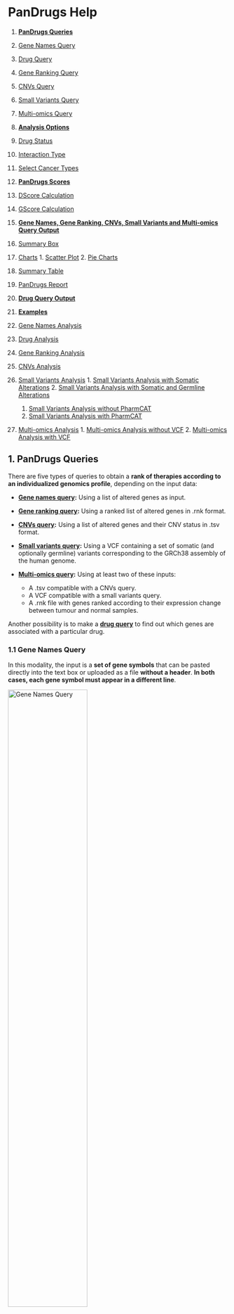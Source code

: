 # PanDrugs Help

1. **[PanDrugs Queries](#!/help#pandrugs-queries)**
  1. [Gene Names Query](#!/help#genes-query)
  2. [Drug Query](#!/help#drug-query)
  3. [Gene Ranking Query](#!/help#gene-ranking-query)
  4. [CNVs Query](#!/help#cnvs-query)
  5. [Small Variants Query](#!/help#vcf-query)
  6. [Multi-omics Query](#!/help#multi-omics-query)


2. **[Analysis Options](#!/help#analysis-options)**
  1. [Drug Status](#!/help#drugs-status)
  2. [Interaction Type](#!/help#interaction-type)
  3. [Select Cancer Types](#!/help#select-cancer-types)


3. **[PanDrugs Scores](#!/help#pandrugs-scores)**
  1. [DScore Calculation](#!/help#dscore-calculation)
  2. [GScore Calculation](#!/help#gscore-calculation)


4. **[Gene Names, Gene Ranking, CNVs, Small Variants and Multi-omics Query Output](#!/help#genes-gene-rank-cnvs-vcf-and-multi-omics-query-output)**
  1. [Summary Box](#!/help#summary-box)
  2. [Charts](#!/help#charts)
    1. [Scatter Plot](#!/help#scatter-plot)
    2. [Pie Charts](#!/help#pie-charts)
  3. [Summary Table](#!/help#summary-table)
  4. [PanDrugs Report](#!/help#report)


5. **[Drug Query Output](#!/help#drug-query-output)**


6. **[Examples](#!/help#examples)**
  1. [Gene Names Analysis](#!/help#examples-genes-query)
  2. [Drug Analysis](#!/help#examples-drug-query)
  3. [Gene Ranking Analysis](#!/help#examples-gene-ranking-query)
  4. [CNVs Analysis](#!/help#examples-cnvs-query)
  5. [Small Variants Analysis](#!/help#examples-vcf-query)
    1. [Small Variants Analysis with Somatic Alterations](#!/help#examples-vcf-query-somatic-variants)
    2. [Small Variants Analysis with Somatic and Germline Alterations](#!/help#examples-vcf-query-somatic-germline-variants)
      1. [Small Variants Analysis without PharmCAT](#!/help#examples-vcf-query-no-pharmcat)
      2. [Small Variants Analysis with PharmCAT](#!/help#examples-vcf-query-pharmcat)
  6. [Multi-omics Analysis](#!/help#examples-multi-omics-query)
    1. [Multi-omics Analysis without VCF](#!/help#examples-multi-omics-query-wo-vcf)
    2. [Multi-omics Analysis with VCF](#!/help#examples-multi-omics-query-w-vcf)


## 1. PanDrugs Queries<a name="pandrugs-queries"></a>
There are five types of queries to obtain a **rank of therapies according to an individualized genomics profile**, depending on the input data:

  - **[Gene names query](#!/help#genes-query):** Using a list of altered genes as input.
  - **[Gene ranking query](#!/help#gene-ranking-query):** Using a ranked list of altered genes in .rnk format.
  - **[CNVs query](#!/help#gene-ranking-query):** Using a list of altered genes and their CNV status in .tsv format.
  - **[Small variants query](#!/help#vcf-query):** Using a VCF containing a set of somatic (and optionally germline) variants corresponding to the GRCh38 assembly of the human genome.
  - **[Multi-omics query](#!/help#multi-omics-query):** Using at least two of these inputs:
    
    - A .tsv compatible with a CNVs query.
    - A VCF compatible with a small variants query.
    - A .rnk file with genes ranked according to their expression change between tumour and normal samples.

Another possibility is to make a **[drug query](#!/help#drug-query)** to find out which genes are associated with a particular drug.

### 1.1 Gene Names Query<a name="genes-query"></a>
In this modality, the input is a **set of gene symbols** that can be pasted directly into the text box or uploaded as a file **without a header**. **In both cases, each gene symbol must appear in a different line**.

<div style="text-align: left;"><img src="genes-query-01.png" alt="Gene Names Query" height="60%" width="60%" />

### 1.2 Drug Query<a name="drug-query"></a>
**A single drug** can be queried to explore its connection with the genes in the database. PanDrugsdb contains information about drug synonyms. So, as you type a drug name, several suggestions matching your query will appear.

<div style="text-align: left;"><img src="drug-query-01.png" alt="Drug Query" height="60%" width="60%" />

### 1.3 Gene Ranking Query<a name="gene-ranking-query"></a>
In this type of query, it is possible to upload a **ranked list of genes as a [.rnk file](https://software.broadinstitute.org/cancer/software/gsea/wiki/index.php/Data_formats#RNK:_Ranked_list_file_format_.28.2A.rnk.29)**.

This file must consist of two tab-delimited columns containing gene symbols and the ranking metric, respectively. Each gene symbol must appear in a different line. 

The ranking metric will be scaled between 0 and 1 and will be treated as a user-supplied [GScore](#!/help#gscore-calculation), overwriting the pre-computed one.

<div style="text-align: left;"><img src="gene-ranking-query-01.png" alt="Gene Ranking Query" height="60%" width="60%" />

### 1.4 CNVs Query<a name="cnvs-query"></a>
In this modality, you can upload a **tab-delimited file without headers** formed by two columns. The first one must contain a **gene symbol** per line. The second column must indicate the **CNV status** of the corresponding gene (either "AMP" for amplification or "DEL" for deletion). **Diploid genes must not be listed in this file**.

<div style="text-align: left;"><img src="cnvs-query-01.png" alt="CNVs Query" height="60%" width="60%" />

### 1.5 Small Variants Query<a name="vcf-query"></a>
In this type of query, you must upload a **[VCF](https://samtools.github.io/hts-specs/VCFv4.2.pdf)** containing somatic and, optionally, germline variants. The genomic coordinates in this VCF must correspond to the GRCh38 assembly of the human genome.

**If the input VCF contains germline variants, there is an option to run [PharmCAT](https://pharmcat.org) and include the [Clinical Pharmacogenetics Implementation Consortium (CPIC)](https://cpicpgx.org) guidelines in the final ranking returned by PanDrugs**. To do so, the **input VCF must contain genotype data with one or two sample columns**. These are the two accepted formats:

- **Ideally**, a VCF with **two sample columns named "tumor" and "normal"** detailing the genotypes of the corresponding variant in each sample. Please note that, while the order of the sample columns is indifferent, **the names must be exactly "tumor" and "normal"**.
- A VCF with a **single sample column** containing somatic and germline variants all together. In this case, **there are no requirements regarding the name of the sample column**.

<div style="text-align: left;"><img src="vcf-query-01.png" alt="Small Variants Query" height="60%" width="60%" />

To create a new analysis, click on <span style="color:#50AC50">**New variants analysis...**</span> and then select a valid VCF file. You can click on <span style="color:#50AC50">**PharmCAT analysis**</span> and optionally upload a .tsv file with genotypes called outside PharmCAT. Moreover, you can provide a meaningful name for the job. Finally, click on <span style="color:#50AC50">**Submit VCF**</span>.

<div style="text-align: left;"><img src="vcf-query-02.png" alt="New VCF Analysis" height="40%" width="40%" />

A message indicating that the computation has been successfully submitted will appear. In this message, you will get a link to follow the computation progress.

<div style="text-align: left;"><img src="vcf-query-03.png" alt="Small Variants Query Submission Message" height="40%" width="40%" />

Moreover, if you come back to the <span style="color:#50AC50">**Small Variants**</span> tab or follow the link, you will notice a progress bar associated with your job. As the computation progresses, the completion of the different steps will be indicated in this progress bar.

<div style="text-align: left;"><img src="vcf-query-04.png" alt="Progress Bar" height="60%" width="60%" />

During this process, the somatic variants included in the VCF are annotated using Ensembl's [Variant Effect Predictor (VEP)](https://www.ensembl.org/info/docs/tools/vep/index.html) and additional databases. With these annotations, a Variant Score (VScore) is computed for each variant. The final GScore is then calculated as the maximum VScore for the principal transcript of each gene.

If you clicked on <span style="color:#50AC50">**PharmCAT analysis**</span>, the germline variants will be used to query PharmCAT to retrieve the CPIC recommendations.

Finally, when the progress bar is complete, you can query PanDrugsdb and obtain a ranking of treatments **tailored to the provided genomics profile**. If you clicked on <span style="color:#50AC50">**PharmCAT analysis**</span>, PanDrugs output will contain CPIC guidelines (if any) for the ranked drugs and a link to PharmCAT's report.

Moreover, it is possible to download a tab-delimited file with the annotations for each somatic variant and the corresponding VScore by clicking on <span style="color:#50AC50">**Download VScores**</span> or the PharmCAT report by clicking on <span style="color:#50AC50">**PharmCAT report**</span>.

<div style="text-align: left;"><img src="vcf-query-05.png" alt="Progress Bar Completed" height="60%" width="60%" />

If you are logged in PanDrugs, the results of the query will be stored in your account. You will be able to access any previous analyses done within the last 6 months and select one of them to make a new query. You can register [here](https://pandrugs.sing-group.org/#!/login). **Note that the germline variants used to query PharmCAT are deleted immediately and are not stored in our servers**.

### 1.6 Multi-omics Query<a name="multi-omics-query"></a>
You can perform a multi-omics query in case you have at least two of these inputs for the same patient:

  - CNV data.
  - A VCF.
  - Expression data.

<div style="text-align: left;"><img src="multi-omics-query-01.png" alt="Multi-omics Query" height="60%" width="60%" />

In this type of query, the expression data can be uploaded as a **[.rnk file](https://software.broadinstitute.org/cancer/software/gsea/wiki/index.php/Data_formats#RNK:_Ranked_list_file_format_.28.2A.rnk.29)**.

This file must consist of two tab-delimited columns containing gene symbols and the ranking metric, respectively. Each gene symbol must appear in a different line and **the ranking metric must reflect the expression change between tumour and normal samples** (e.g. a differential expression test statistic).

The files containing CNV information and the VCF must be as detailed in sections [CNVs Query](#!/help#cnvs-query) and [Small Variants Query](#!/help#vcf-query), respectively.

If expression data is available, PanDrugs will compute the 90th percentile of the expression metric and will assign an expression label to each gene in the .rnk file:

- **Highly Overexpressed:** Genes with an expression metric above the 90th percentile.
- **Overexpressed:** Genes with an expression metric > 0.
- **Underexpressed:** Genes with an expression metric < 0.
- **Not Expressed:** Genes with no expression information (i.e. genes that appear in any other input).

Then, PanDrugs will query its database with the genes with known CNV status information, if available. Moreover, if there is a VCF, PanDrugs runs a small variants query (with an optional call to PharmCAT) as [detailed before](#!/help#vcf-query). The output table will contain annotations for each drug-associated gene, including its SNV, CNV and expression status, when available.

## 2. Analysis Options<a name="analysis-options"></a>

Those queries based on genes ([gene names](#!/help#genes-query), a [gene ranking](#!/help#gene-ranking-query), [CNVs](#!/help#cnvs-query) and [small variants](#!/help#vcf-query)) can be adjusted using the panel of analysis options.

PanDrugs2 includes two analysis modes: the **clinical mode**, which filters out experimental drugs and pathway member associations from the query results, and the **discovery mode**, which allows the selection of all possible filters to expand the therapeutic options suggested by PanDrugs.

<div style="text-align: left;"><img src="analysis-options.png" alt="Analysis Options" height="60%" width="60% />

### 2.1 Drug Status<a name="drugs-status-level"></a>

Allows filtering therapeutic options according to their approval status for cancer or other pathologies. The options are:

**Cancer:**

- **FDA approved:** FDA-approved drugs for cancer treatment.
- **Clinical trials:** Drugs in clinical trials for cancer treatment.

**Other pathologies:**

- **FDA approved:** FDA-approved drugs for other conditions or pathologies.
- **Clinical trials:** Drugs in clinical trials for the treatment of other conditions or pathologies.
- **Experimental:** Compounds in the pre-clinical stage.

By default, the clinical mode is selected so the results include approved drugs or drugs in clinical trials for cancer or other pathologies.

### 2.2 Interaction Type<a name="interaction-type"></a>

Allows filtering therapeutic options according to the type of drug-gene interaction:

- **Direct target<img src="direct-target-interaction.svg" alt="Direct Target" height="20" width="68" style="vertical-align:middle;"/>:** Show drugs that directly target any input gene that contributes to a disease phenotype (e.g. *BRAF* is a direct target of vemurafenib).

- **Biomarker<img src="biomarker-interaction.svg" alt="Biomarker" height="20" width="68" style="vertical-align:middle;"/>:** Show drugs whose response is associated, based on clinical or pre-clinical evidence, with the genetic status of any input gene (e.g. *BRCA*-mutated cancers responding to PARP inhibitors).

- **Genetic dependency<img src="genetic-dependency-interaction.svg" alt="Pathway Member" height="20" width="108" style="vertical-align:middle;"/>**: Show drugs that target any druggable gene upon which an input gene functionally depends (e.g. patients with *BRAF* GoF treated with BRAF and MEK inhibitors can develop resistance involving MAPK signalling reactivation. Thus, PanDrugs suggests targeting *MAP2K1* in tumours with *BRAF* GoF).

- **Pathway member<img src="pathway-member-interaction.svg" alt="Pathway Member" height="20" width="108" style="vertical-align:middle;"/>:** Show drugs that target any downstream druggable genes within the pathway of the input genes (e.g. patients with mutations in *TSC1/2* respond to downstream inhibition of the mTOR pathway).

By default, the clinical mode is selected so the results include all types of drug-gene interactions except for pathway members.

### 2.3 Select Cancer Types<a name="select-cancer-types"></a>

Allows to filter therapeutic options **approved for specific cancer types**. **Drugs in clinical trials or experimental drugs associated with the input genes will be shown independently of this filter**. If you want your output to only contain approved drugs for the selected cancer types, **you must also filter by FDA-approved drugs for cancer** (see [Drug Status](#!/help#drugs-status-level) section).

By default, all cancer types are selected.

## 3. PanDrugs Scores<a name="pandrugs-scores"></a>

PanDrugs **ranks the results based on** two scores: the **Drug Score (DScore)** and the **Gene Score (GScore)**.

- The **DScore** measures the **suitability of the treatment** according to the drug indication and status, type of drug-gene association and curation level of the sources. It **ranges from -1 to 1**, with the negative values corresponding to resistance and the positive values corresponding to sensitivity.

- The **GScore** measures the **biological relevance of a gene in the tumoral process and its druggability**. It is estimated according to gene essentiality, tumor vulnerability, relevance of the gene in cancer, its druggability level, the biological impact of mutations, the frequency of gene alterations and their clinical implications. The GScore **ranges from 0 to 1**.

### 3.1 DScore Calculation<a name="dscore-calculation"></a>

This score has been calculated according to the drug indication for cancer or other diseases, its approval status and the type of direct drug-gene association (direct target or biomarker). Moreover, the sign of the pre-computed DScore indicates the direction of the drug response (sensitivity or resistance).

<div style="text-align: left;"><img src="precomputed-dscore.png" alt="Pre-computed DScores" height="40%" width="40%" />

The final DScore reported by PanDrugs depends on the type of query:
  
  - **After a Drug Query:** The table shows the pre-computed DScore of each drug-gene association.

  - **After any other query:** The table shows a final DScore for each individual drug. PanDrugs modifies the pre-computed DScore in absolute value to account for the approval status of the drug, the number of associated genes, their interactions with the drug and the curation level of the sources. The final DScore is then assigned to the maximum modified pre-computed DScore in absolute value multiplied by its original sign. If there are two maximum values with an opposed sign, the final DScore will be positive. Moreover, if the mutation of a drug-associated gene confers <span style="color:#7F0004">**resistance**</span> to the drug and the alteration of another associated gene indicates <span style="color:#2F7658">**sensitivity**</span>, that drug will be assigned the label <span style="color:#295876">**both**</span>.

### 3.2 GScore Calculation<a name="gscore-calculation"></a>

PanDrugsdb stores pre-computed GScores for each gene symbol. This score has been calculated according to gene essentiality, tumour vulnerability, the relevance of the gene in cancer and its druggability level.

Depending on the type of query, the GScore can suffer modifications:
  
  - **After a drug, gene names or CNVs query:** The GScore is equal to the pre-computed GScore.

  - **After a gene ranking query:** The GScore is computed by scaling the ranking metric between 0 and 1.

  - **After a small variants query:** A Variant Score (VScore) is computed for each variant taking into account their biological impact, their frequency, their clinical implications and the pre-computed GScore of the corresponding gene. The GScore is then calculated as the maximum VScore for the principal isoform of each gene.

  - **After a multi-omics query:** There can be two types of GScores:

    - **For the variants in the VCF:** The GScore is computed from VScores as in a small variants query.
    - **For the genes in the CNV file:** The GScore is computed as in a CNVs Query.

    If a gene has small variants and CNVs, the GScore computed from VScores has priority over the other GScore.
  
Except for the drug queries, the final PanDrugs ranking shows a collapsed GScore for each treatment, which is the maximum GScore among all drug-gene associations. PanDrugs collapsed table can be expanded to retrieve each individual GScore.

## 4. Gene Names, Gene Ranking, CNVs, Small Variants and Multi-omics Query Output<a name="genes-gene-rank-cnvs-vcf-and-multi-omics-query-output"></a>

Once the query has been completed, a downloadable report with top results, a summary box with the execution details, some plots and a summary table with a drug ranking will appear.

### 4.1 Summary Box<a name="summary-box"></a>

This box details the total number of queried genes as well as the number of genes present and absent in PanDrugsdb. Morever, it specifies the type of query in the title and the [analysis options](#!/help#analysis-options) that were selected. If you made a [small variants query](#!/help#vcf-query) with a <span style="color:#50AC50">**PharmCAT analysis**</span>, the full PharmCAT's report will be available for download at the summary box.

<div style="text-align: left;"><img src="summary-box-01.png" alt="Summary Box" height="90%" width="90%" />

### 4.2 Charts<a name="charts"></a>

#### 4.2.1 Scatter Plot<a name="scatter-plot"></a>

In this plot, the x and y axes represent the DScore and GScore for each drug, respectively. Positive values of the x axis correspond to sensitivity assignations and negative values represent resistance associations.

The ranked therapies are plotted as points with different shapes, colors and sizes:

- **Shape** indicates the type of drug-gene association.
- **Color** indicates the approval status of the drug.
- **Size** is proportional to the final GScore/DScore ratio.

Moreover, we define two thresholds: DScore = 0.7 and GScore = 0.6 to divide the scatter plot into quadrants. The area above both thresholds is shaded in green and includes the drugs labelled as **Best Therapeutic Candidates (BTCs)**.

You can click and drag the cursor to select any plot region you want to zoom in. In addition, the scatter plot can be printed or downloaded in different formats (PNG, JPEG, PDF or SVG) by clicking on this icon: <img src="download-icon.png" alt="Download Icon" height="15" width="15"/>.

<div style="text-align: left;"><img src="scatter-plot-01.png" alt="Scatter Plot" height="60%" width="60%" />

<div style="text-align: left;"><img src="scatter-plot-02.png" alt="Scatter Plot Zoom In" height="60%" width="60%" />

#### 4.2.2 Pie Charts<a name="pie-charts"></a>

**Drugs by approval status**

This chart shows the percentage of ranked therapies in each approval status group (<span style="color:#34BD85">Approved</span>, <span style="color:#FFCD46">Clinical Trials</span> or <span style="color:#337DB5">Experimental</span>).

<div style="text-align: left;"><img src="pie-chart-01.svg" alt="Pie Chart Approval Status" height="60%" width="60%" />

**Drugs by family**

This chart shows the percentage of ranked therapies that belongs to each drug family.

<div style="text-align: left;"><img src="pie-chart-02.svg" alt="Pie Chart Drug Family" height="60%" width="60%"/>

These two charts can also be printed or downloaded in different formats (PNG, JPEG, PDF or SVG) by clicking on this icon: <img src="download-icon.png" alt="Download Icon" height="18" width="18" style="vertical-align:middle;"/>.

### 4.3 Summary Table<a name="summary-table"></a>

The summary table shows the therapeutic options returned by PanDrugs ranked first by DScore and then by GScore. This table has the following columns:

**1. Gene(s):** Queried genes that have an association with the corresponding drug in PanDrugsdb. Each gene symbol is linked to its page at the [NCBI](https://www.ncbi.nlm.nih.gov/gene).

**2. Drug:** Compound's name. Each drug is linked to its page in [PubChem](https://pubchem.ncbi.nlm.nih.gov).

**3. Interaction:** Type of drug-gene association. The value of this column in the collapsed table corresponds to the drug-gene pair with the highest DScore and GScore. Options are:

  - **Direct:** The altered gene is the target or the biomarker of the drug.

    - **Direct target <img src="direct-target-interaction.svg" alt="Direct Target" height="20" width="68" style="vertical-align:middle;"/>**
    - **Biomarker <img src="biomarker-interaction.svg" alt="Biomarker" height="20" width="68" style="vertical-align:middle;"/>**

  - **Indirect:** The drug's target is a gene related to the altered one.

    - **Genetic dependency<img src="genetic-dependency-interaction.svg" alt="Genetic Depedency" height="14" width="85"/>**
    - **Pathway member<img src="pathway-member-interaction.svg" alt="Pathway Member" height="20" width="108" style="vertical-align:middle;"/>**

**4. Drug status:** Approval status and cancer prescription for the approved drugs.

**5. Type of therapy:** Only available for drugs approved for cancer treatment. Options are:

- **Chemotherapy:** Drugs that kill fast-growing cells.
- **Targeted therapy:** Drugs that specifically attack cancer cells.
- **Hormone therapy:** Suppression of certain hormones that can prompt or help in tumour growth.
- **Immunotherapy:** Drugs that boost or change how the immune system works to fight against cancer.
- **Photodynamic therapy:** Use of light-sensitive drugs, called photosensitizing agents, along with light to kill cancer cells.
- **Combination therapy:** Use of drug combinations to treat cancer. These therapies are treated as one-drug therapies in PanDrugsdb creation, Drug Score (DScore) calculation and Gene Score (GScore) collapsing.

**6. Drug response:** <img src="response-sensitivity.svg" alt="Sensitivity" height="35" width="70" style="vertical-align:middle;"/> or <img src="response-resistance.svg" alt="Resistance" height="35" width="75" style="vertical-align:middle;"/> response, based on the gene alteration. Alerts are included in this area:

  - <img src="response-both.svg" alt="Both" height="35" width="38" style="vertical-align:middle;"/> If there is a predicted <span style="color:#7F0004">**resistance**</span> response to a drug based on a particular gene and another gene indicates <span style="color:#2F7658">**sensitivity**</span>, that drug will be assigned the label <span style="color:#295876">**both**</span> in the Drug response column. These indications should be reviewed to decide drug's suitability for a particular case, as sometimes the <span style="color:#2F7658">**sensitivity**</span> or <span style="color:#7F0004">**resistance**</span> response is dependent on a particular type of alteration. Likewise, if some a gene alteration is associated with <span style="color:#2F7658">**sensitivity**</span> and another alteration in the same gene indicates <span style="color:#7F0004">**resistance**</span>, the drug reponse for that gene, and thus for the drug, will be <span style="color:#295876">**both**</span>
  - <img src="response-alert.svg" alt="Exclamation Mark" height="35" width="35" style="vertical-align:middle;"/> Sometimes, an exclamation mark appears as a warning, indicating that some information based on expert knowledge has to be taken into account.

**7. Family:** Drug family to which the compound belongs to. It is based on the [KEGG's Target-based Classification of Drugs](https://www.genome.jp/kegg-bin/get_htext?br08310.keg) and the [Connectivity Map (CMAP)](https://www.broadinstitute.org/connectivity-map-cmap) classification.

**8. Source(s):** Source(s) where the drug-gene association comes from. Each source name links to the original resource. Sources are:

  <img src="pandrugs-sources.png" alt="PanDrugs Sources" height="750" width="500" style="horizontal-align:left;" />

**9. DScore:** Measures the suitability of the treatment. It ranges from -1 to 1, with the negative values corresponding to resistance and the positive values corresponding to sensitivity. For further information, please refer to [DScore Calculation](#!/help#dscore-calculation) section.

**10. GScore:** Measures the biological relevance of the gene in the tumoral process and its druggability. It ranges from 0 to 1. For further information, please refer to [GScore Calculation](#!/help#gscore-calculation) section.

**11. BTC:** The Best Therapeutic Candidates, with DScore > 0.7 and GScore > 0.6, are highlighted with a yellow star <img src="btc.png" alt="Best Therapeutic Candidate" height="25" width="25" style="vertical-align:middle;"/> in the BTC column.
  
**12. PharmCAT:** This column will appear after a [small variants query](#!/help#vcf-query) or a [multi-omics query](#!/help#multi-omics-query) with <span style="color:#50AC50">**PharmCAT analysis**</span>. The drugs with CPIC recommendations will be labelled with one of these icons:

  - <img src="strongly-recommended.svg" alt="Strongly Recommended" height="35" width="35" style="vertical-align:middle;"/> **Strongly Recommended:** There is **strong** evidence to **recommend** the administration of this drug according to patient's germline variants.
  - <img src="moderately-recommended.svg" alt="Moderately Recommended" height="35" width="35" style="vertical-align:middle;"/> **Moderately Recommended:** There is **moderate** evidence to **recommend** the administration of this drug according to patient's germline variants.
  - <img src="warning.svg" alt="Warning" height="35" width="35" style="vertical-align:middle;"/> **Warning:** There are **several recommendations** for the same drug-variant association. These indications should be reviewed to decide which recommendation to follow based on the patient's population. 
  - <img src="moderately-not-recommended.svg" alt="Moderately not Recommended" height="35" width="35" style="vertical-align:middle;"/> **Moderately not Recommended:** There is **moderate** evidence to **not recommend** the administration of this drug according to patient's germline variants.
  - <img src="strongly-not-recommended.svg" alt="Strongly not Recommended" height="35" width="35" style="vertical-align:middle;"/> **Strongly not Recommended:** There is **strong** evidence to **not recommend** the administration of this drug according to patient's germline variants.

  All these icons are linked to the corresponding drug section in PharmCAT's report, which further explains the administration recommendation. The full PharmCAT's report can be downloaded from the [summary box](#!/help#summary-box).

**13. SNV:** This column will appear after a [multi-omics query](#!/help#multi-omics-query) with a VCF. A drug will be labelled with this icon <img src="small-variants.svg" alt="SNV" height="35" width="35" style="vertical-align:middle;"/> when any of its associated genes presents a somatic variant.

**14. CNV:** This column will appear after a [multi-omics query](#!/help#multi-omics-query) with a CNV file or a [CNVs query](#!/help#cnvs-query). A drug will be labelled with this icon <img src="cnvs.svg" alt="CNV" height="35" width="35" style="vertical-align:middle;"/> when any of its associated genes presents a CNV (either an <img src="amplification.svg" alt="Sensitivity" height="40" width="85" style="vertical-align:middle;"/> or <img src="deletion.svg" alt="Sensitivity" height="40" width="60" style="vertical-align:middle;"/>).

**15. Expression:** This column will appear after a [multi-omics query](#!/help#multi-omics-query) with expression data. A drug will be labelled with this icon <img src="expression.svg" alt="Expression" height="35" width="35" style="vertical-align:middle;"/> when any of its associated genes is labelled as

  - <img src="highly-overexpressed.svg" alt="Highly Overexpressed" height="35" width="35" style="vertical-align:middle;"/> Highly Overexpressed
  - <img src="overexpressed.svg" alt="Overexpressed" height="35" width="35" style="vertical-align:middle;"/> Overexpressed
  - <img src="underexpressed.svg" alt="Underexpressed" height="35" width="35" style="vertical-align:middle;"/> Underexpressed

Each row has **ADDITIONAL INFORMATION** that can be expanded clicking on the <img src="plus.png" alt="Expand Icon" height="18" width="20" style="vertical-align:middle;"/> button. Columns 6, 8 to 10 and 13 to 15 are further detailed for each gene involved in the drug assignation. Moreover, a new section for each gene is shown on the left. This section contains:

  - A sentence explaining the association between the drug and the gene.

  - The type of drug-gene ineraction for that gene. When this interaction is of type pathway member <img src="pathway-member-interaction.svg" alt="Pathway Member" height="20" width="108" style="vertical-align:middle;"/>, there is a button that shows a pop-up with a summary of the KEGG pathways the gene is involved in. Each pathway name has a link to a KEGG's visualization with the affected and targeted genes highlighted.

  - The type of alteration that drives the <span style="color:#2F7658">**sensitivity**</span>/<span style="color:#7F0004">**resistance**</span>/<span style="color:#295876">**both**</span> drug response.

  - A link to [PubMed](https://pubmed.ncbi.nlm.nih.gov) and [ClinicalTrials.gov](https://clinicaltrials.gov/ct2/home) with additional information regarding the drug-gene association.

  - **After a query with a VCF (either a [small variants](#!/help#vcf-query) or [multi-omics query](#!/help#multi-omics-query)):** Annotations for the variant affecting the gene are provided.

  - **After a [multi-omics query](#!/help#multi-omics-query):** A sentence explaning the coherence between the alterations found in the different input files is provided.

### 4.4 PanDrugs Report<a name="report"></a>

After a [small variants query](#!/help#vcf-query), a downloadable report with PanDrugs' top results will appear on the top of the page. This report is aimed to support clinical decision-making and comprises two sections:

- **Summary section:** A brief overview of PanDrugs results, including information detailed in the [Summary Box](#!/help#summary-box) and [Charts](#!/help#charts) sections.

- **Best Therapeutic Candidates section:** This section contains a table with the BTCs annotated with their approval status, type of therapy, response, drug family, their actionable variants and the type of drug-gene association.

## 5. Drug Query Output<a name="drug-query-output"></a>

After making a [drug query](#!/help#drug-query) to retrieve the genes associated with a particular drug, the result consists of a summary box and a summary table similar to the one returned by other types of queries.

In this case, the summary box details the genes associated with the input drug according to PanDrugsdb. Moreover, it specifies the drug status and type of therapy.

<div style="text-align: left;"><img src="drug-query-output-01.png" alt="Summary Box After Drug Query" height="90%" width="90%" />

In the [summary table](#!/help#summary-table), each row represents a gene associated with the input drug. The reported DScore and GScore are the pre-computed ones.

## 6. Examples<a name="examples"></a>

### 6.1. Gene Names Analysis<a name="examples-genes-query"></a>

Load <span style="color:#50AC50">**Example 3**</span> from the [genes query tab.](#!/query?tab=genes)

This list contains the genes involved in the PI3K-AKT-mTOR signaling pathway, which plays an important role in proliferation.

<div style="text-align: left;"><img src="genes-query-example-input.png" alt="Gene Names Query Input" height="100%" width="100%" />

Select **Pathway member** in the <span style="color:#50AC50">**Analysis options**</span> panel and click on the <span style="color:#50AC50">**Query**</span> button.

<u>**Output Interpretation**</u>

In the results page, you will see a summary box with the execution details, some plots and a summary table with the drug ranking (see [Gene Names, Gene Ranking, CNVs, Small Variants and Multi-omics Query Output](#!/help#genes-gene-rank-cnvs-vcf-and-multi-omics-query-output) section for further details).

Among the Best Therapeutic Candidates <img src="btc.png" alt="Best Therapeutic Candidate" height="20" width="20" style="vertical-align:middle;"/>, PanDrugs suggests alpelisib and temsirolimus.

<!--
<div style="text-align: left;"><img src="scatter-plot-02.svg" alt="Scatter Plot Gene Names Query" height="80%" width="80%" />
-->

If you take a look at the summary table, you will see that these two drugs have the highest DScore and GScore in the ranking. Also, they have multiple associations with several input genes, being the ones with the highest DScore and GScore:

- A direct target <img src="direct-target-interaction.svg" alt="Direct Target" height="20" width="68" style="vertical-align:middle;"/> for alpelisib.
- A pathway member <img src="pathway-member-interaction.svg" alt="Pathway Member" height="20" width="108" style="vertical-align:middle;"/> for temsirolimus.

Moreover, temsirolimus and alpelisib are both targeted therapies approved for cancer and belong to the PI3K inhibitor and mTOR inhibitor families respectively.

<div style="text-align: left;"><img src="genes-query-output-01.png" alt="Gene Names Query Summary Table Collapsed" height="100%" width="100%" />

If you expand temsirolimus row by clicking on the <img src="plus.png" alt="Expand Icon" height="18" width="20" style="vertical-align:middle;"/> button you will notice that this drug suggestion is based on:

1. A pathway member association with *AKT1*, *AKT2*, *PDPK1*, *PIK3CA*, *PIK3R1*, *PIK3R2*, *RHEB*, *TSC1* and *TSC2*, which are upstream of the direct target *MTOR*. You can click on <span style="color:#50AC50">**See pathways**</span> to retrieve more information regarding the functional pathways in which they are involved.
2. A direct target inhibition: *MTOR*.
3. Three response biomarkers: *PIK3CA*, *PTEN* and *AKT*.

You may also notice one alert <img src="response-alert.svg" alt="Exclamation Mark" height="25" width="25" style="vertical-align:middle;"/> in the **Drug response** column. This alert indicates that a *PTEN* deficiency is associated with reduced sensitivity to the drug.

<div style="text-align: left;"><img src="genes-query-output-02.png" alt="Gene Names Query Summary Table Expanded" height="100%" width="100%" />

### 6.2. Drug Analysis<a name="examples-drug-query"></a>

[Query encorafenib](#!/query?tab=drugs).

Encorafenib is a targeted therapy approved for the treatment of colon, rectum and skin cancer.

<div style="text-align: left;"><img src="drug-query-example-input.png" alt="Drug Query Input" height="50%" width="50%" />

Click on the <span style="color:#50AC50">**Query**</span> button.

<u>**Output Interpretation**</u>

On the results page, you will see a summary box and a summary table similar to the one returned by other types of queries (see [Drug Query Output](#!/help#drug-query-output) section for further details).

<div style="text-align: left;"><img src="drug-query-output-01.png" alt="Drug Query Summary Box" height="90%" width="90%" />

In the summary table, each row represents a gene associated with encorafenib. We can observe examples for each type of drug-gene association:

- **Direct targets:** Such as *BRAF*, *RAF1*, *CCND1* and *ARAF*.
- **Biomarkers:** Such as *EGFR*, *MAP2K1*, *KRAS*, *TP53* or *PTEN*. Notice that the *MAP2K1* entry has an alert <img src="response-alert.svg" alt="Exclamation Mark" height="25" width="25" style="vertical-align:middle;"/> that indicates that a *MAP2K1* mutation (V211D) may induce drug resistance to encorafenib.
- **Genetic dependencies:** Such as *KRAS* (GoF) and *RAF1*.
- **Pathway members:** Such as *CCND1*, which is a direct target downstream of *ARAF*, *BRAF*, *KRAS*, *MAP2K1*, *RAF1* and *TP53*. Note that *CCND1* GScore as a pathway member (DScore = 1) is different from its score as a direct target (DScore = 0.7257) since the first one is computed as the maximum GScore of all upstream genes.

<div style="text-align: left;s"><img src="drug-query-output-02.png" alt="Drug Query Summary Table Collapsed" height="100%" width="100%" />

### 6.3. Gene Ranking Analysis<a name="examples-gene-ranking-query"></a>

[Load example for a non-small cell lung adenocarcinoma patient from the TCGA.](#!/query?tab=generank)

This example corresponds to patient [TCGA-91-6847](https://www.cbioportal.org/patient?studyId=luad_tcga_pan_can_atlas_2018&caseId=TCGA-91-6847), who harbors an amplification in *EGFR* that leads to an increased expression of this gene. The example .rnk file contains the top 500 highly expressed genes. The ranking metric in this case is the statistic of the differential expression test.

<div style="text-align: left;"><img src="gene-ranking-query-example-input.png" alt="Gene Ranking Query Input" height="100%" width="100%" />

Load the .rnk file, select all **discovery mode** filters in the <span style="color:#50AC50">**Analysis options**</span> panel and click on the <span style="color:#50AC50">**Query**</span> button.

<u>**Output Interpretation**</u>

On the results page, you will see a summary box with the execution details, some plots and a summary table with the drug ranking (see [Gene Names, Gene Ranking, CNVs, Small Variants and Multi-omics Query Output](#!/help#genes-gene-rank-cnvs-vcf-and-multi-omics-query-output) section for further details).

These results can be interpreted as the ones obtained after a [gene names analysis](#!/help#examples-genes-query), but keep in mind that the GScores are dependent on the input ranking metric.

For this example, PanDrugs finds a handful of Best Therapeutic Candidates <img src="btc.png" alt="Best Therapeutic Candidate" height="20" width="20" style="vertical-align:middle;"/> with GScores = 1. 

<!--
<div style="text-align: left;"><img src="gene-ranking-query-output-01.svg" alt="Scatter Plot Gene Ranking Query" height="80%" width="80%" />
-->
Please, order the summary table by descending GScore to visualize the results.

<div style="text-align: left;"><img src="gene-ranking-query-output-02.png" alt="Gene Ranking Query Summary Table Collapsed" height="100%" width="100%" />

If we take a closer look at the .rnk file and expand any row by clicking on the <img src="plus.png" alt="Expand Icon" height="18" width="20" style="vertical-align:middle;"/> button, we will notice that the gene that is driving these results is the top most overexpressed one: *CALML5*, with a GScore = 1.

<div style="text-align: left;"><img src="gene-ranking-query-output-03.png" alt="Gene Ranking Query Summary Table Expanded" height="100%" width="100%" />

This gene has no direct association with any drug in PanDrugsdb. Nevertheless, *CALML5* is involved in a lot of different pathways and some of its downstream genes are direct targets of PanDrugs therapies. Thus, all these Best Therapeutic Candidates are obtained via pathway member <img src="pathway-member-interaction.svg" alt="Pathway Member" height="20" width="108" style="vertical-align:middle;"/> associations.

### 6.4 CNVs Analysis<a name="examples-cnvs-query"></a>

[Load example for a breast invasive ductal carcinoma patient from the TCGA.](#!/query?tab=cnv)

This example corresponds to patient [TCGA-D8-A1JD](https://www.cbioportal.org/patient?studyId=brca_tcga_pan_can_atlas_2018&caseId=TCGA-D8-A1JD), who harbours a deletion in the *BRCA2* gene that leads to the decreased expression of this gene. The example file contains all the CNVs detected for this patient.

<div style="text-align: left;"><img src="cnvs-query-example-input.png" alt="CNVs Query Input" height="100%" width="100%" />

Load the example file, **do not** modify any of the <span style="color:#50AC50">**Analysis options**</span> and click on the <span style="color:#50AC50">**Query**</span> button.

<u>**Output Interpretation**</u>

On the results page, you will see a summary box with the execution details, some plots and a summary table with the drug ranking (see [Gene Names, Gene Ranking, CNVs, Small Variants and Multi-omics Query Output](#!/help#genes-gene-rank-cnvs-vcf-and-multi-omics-query-output) section for further details).

These results can be interpreted as the ones obtained after a [gene names analysis](#!/help#examples-genes-query).

In this case, PanDrugs finds several Best Therapeutic Candidates <img src="btc.png" alt="Best Therapeutic Candidate" height="20" width="20" style="vertical-align:middle;"/> with GScores = 0.7338. 

<!--
<div style="text-align: left;"><img src="cnvs-query-output-01.svg" alt="Scatter Plot CNVs Query" height="80%" width="80%" />
-->
Please, order the summary table by descending GScore to visualize the results.

All these Best Therapeutic Candidates are driven by *RB1* (GScore = 0.7338). The first result is everolimus, a targeted therapy approved for breast cancer that has *RB1* and *BRCA2* as biomarkers of drug response. If we expand the everolimus row by clicking on the <img src="plus.png" alt="Expand Icon" height="18" width="20" style="vertical-align:middle;"/>, we'll confirm that these two genes are deleted in this patient.

<div style="text-align: left;"><img src="cnvs-query-output-02.png" alt="CNVs Query Summary Table Everolimus" height="100%" width="100%" />

We know that patients with a deletion in *BRCA2* are susceptible to PARP inhibitors. If we scroll down the table, we'll discover some drugs from this family that have a biomarker <img src="biomarker-interaction.svg" alt="Biomarker" height="20" width="68" style="vertical-align:middle;"/> association with *BRCA2* and a DScore > 0.7. However, as *BRCA2* is not a direct target of PARP inhibitors, its GScore is below the threshold for defining Best Therapeutic Candidates (GScore < 0.6).

<div style="text-align: left;"><img src="cnvs-query-output-03.png" alt="CNVs Query Summary Table PARPi" height="100%" width="100%" />

### 6.5. Small Variants Analysis<a name="examples-vcf-query"></a>

#### 6.5.1 Small Variants Analysis with Somatic Alterations<a name="examples-vcf-query-somatic-variants"></a>

[Load example for a breast invasive ductal carcinoma patient from the TCGA.](#!/query?tab=vcfrank)

This example corresponds to patient [TCGA-D8-A1JD](https://www.cbioportal.org/patient?studyId=brca_tcga_pan_can_atlas_2018&caseId=TCGA-D8-A1JD), who harbours two mutations in *PIK3CA*. The VCF contains the patient's somatic variants without any germline alteration, so we cannot select <span style="color:#50AC50">**PharmCAT analysis**</span>.

<div style="text-align: left;"><img src="vcf-query-example-input-01.png" alt="Small Variants Query with Somatic Alterations: Input 1" height="40%" width="40%" />

First, load the VCF, do not click on <span style="color:#50AC50">**PharmCAT analysis**</span> and click on the <span style="color:#50AC50">**Submit VCF**</span> button. 

If you come back to the small variants tab, you will notice a progress bar associated with your job. As the computation progresses, the completion of the different steps will be indicated in here. In this example, PanDrugs will annotate the somatic variants and compute GScores from VScores. For more details, please refer to the [Small Variants Query](#!/help#vcf-query) section.

When the progress bar is complete, **do not** modify any of the <span style="color:#50AC50">**Analysis Options**</span> and click on the <span style="color:#50AC50">**Query with affected genes**</span> button. Please note that, at this point, it is also possible to download a tab-delimited file with the annotations for each somatic variant and the corresponding VScore by clicking on <span style="color:#50AC50">**Download VScores**</span>.

<div style="text-align: left;"><img src="vcf-query-example-input-02.png" alt="Small Variants Query with Somatic Alterations: Input 2" height="100%" width="100%" />

<u>**Output interpretation**</u>

On the results page, you will see a summary box with the execution details, some plots and a summary table with the drug ranking (see [Gene Names, Gene Ranking, CNVs, Small Variants and Multi-omics Query Output](#!/help#genes-gene-rank-cnvs-vcf-and-multi-omics-query-output) section for further details).

These results can be interpreted as the ones obtained after a [gene names analysis](#!/help#examples-genes-query), but keep in mind that these GScores also take into account the biological impact, the frequency and the clinical implications of the somatic variants in the VCF.

PanDrugs returns several Best Therapeutic Candidates <img src="btc.png" alt="Best Therapeutic Candidate" height="20" width="20" style="vertical-align:middle;"/> associated with *PIK3CA*.

<!--
<div style="text-align: left;"><img src="vcf-query-output-01.svg" alt="Small Variants Query with Somatic Alterations: Scatter Plot" height="80%" width="80%"/>
-->
Among these Best Therapeutic Candidates, there are PI3K inhibitors such as alpelisib and copanlisib.

<div style="text-align: left;"><img src="vcf-query-output-02.png" alt="Small Variants Query with Somatic Alterations: Summary Table Collapsed" height="100%" width="100%" />

If we expand any of these rows by clicking on the <img src="plus.png" alt="Expand Icon" height="18" width="20" style="vertical-align:middle;"/>, we'll confirm that *PIK3CA* is indeed mutated in this patient. Moreover, PanDrugs details the specific mutation that drives *PIK3CA* GScore.

PanDrug's report with the BTCs is available at the top of the page.

<!-- Update image -->
<div style="text-align: left;"><img src="vcf-query-output-03.png" alt="Small Variants Query with Somatic Alterations: Summary Table Expanded" height="100%" width="100%" />

#### 6.5.2 Small Variants Analysis with Somatic and Germline Alterations<a name="examples-vcf-query-somatic-germline-variants"></a>

##### 6.5.2.1 Small Variants Analysis without PharmCAT<a name="examples-vcf-query-no-pharmcat"></a>

[Load example for a colon adenocarcinoma patient from the TCGA with synthetic germline variants.](#!/query?tab=vcfrank)

This example corresponds to patient [TCGA-AA-3696](https://www.cbioportal.org/patient?studyId=coadread_tcga&caseId=TCGA-AA-3696), who harbours two mutations in *KRAS* and *PIK3CA*. The VCF contains patient's somatic variants as well as made up germline variants to simulate how PharmCAT analysis would enrich the final drug ranking in a real case scenario.

<div style="text-align: left;"><img src="vcf-query-example-input-03.png" alt="Small Variants Query with Somatic and Germline Alterations: Input 1" height="40%" width="40%"  />

First, load the VCF, do not click on <span style="color:#50AC50">**PharmCAT analysis**</span> and click on the <span style="color:#50AC50">**Submit VCF**</span> button. 

If you come back to the small variants tab, you will notice a progress bar associated with your job. As the computation progresses, the completion of the different steps will be indicated in here. In this example, PanDrugs will annotate the somatic variants and compute GScores from VScores. For more details, please refer to the [Small Variants Query](#!/help#vcf-query) section.

When the progress bar is complete, **do not** modify any of the <span style="color:#50AC50">**Analysis Options**</span> and click on the <span style="color:#50AC50">**Query with affected genes**</span> button. Please note that at this point it is also possible to download a tab-delimited file with the annotations for each somatic variant and the corresponding VScore by clicking on <span style="color:#50AC50">**Download VScores**</span>.

<div style="text-align: left;"><img src="vcf-query-example-input-04.png" alt="Small Variants Query with Somatic and Germline Alterations: Input 2" height="100%" width="100%"  />

<u>**Output interpretation**</u>

In the results page, you will see a summary box with the execution details, some plots and a summary table with the drug ranking (see [Gene Names, Gene Ranking, CNVs, Small Variants and Multi-omics Query Output](#!/help#genes-gene-rank-cnvs-vcf-and-multi-omics-query-output) section for further details).

These results can be interpreted as the ones obtained after a [gene names analysis](#!/help#examples-genes-query), but keep in mind that these GScores also take into account the biological impact, the frequency and the clinical implications of the somatic variants in the VCF.

For this example, PanDrugs finds several Best Therapeutic Candidates <img src="btc.png" alt="Best Therapeutic Candidate" height="20" width="20" style="vertical-align:middle;"/>. If you are interested in a drug repurposing approach using an hormone therapy, you may want to consider Tamoxifen (DScore = 0.9360; GScore = 0.6745), which is approved for breast cancer.

<div style="text-align: left;"><img src="vcf-query-output-04.png" alt="Small Variants Query with Somatic and Germline Alterations: Summary Table Collapsed" height="100%" width="100%"  />

PanDrug's report with the BTCs is available at the top of the page.

#### 6.5.2.1 Small Variants Analysis with PharmCAT<a name="examples-vcf-query-pharmcat"></a>

Let's enrich the output of the [Small Variants Analysis without PharmCAT](#!/help#examples-vcf-query-no-pharmcat) with CPIC recommendations. [Load example for a colon adenocarcinoma patient from the TCGA with synthetic germline variants.](#!/query?tab=vcfrank)

<div style="text-align: left;"><img src="vcf-query-example-input-05.png" alt="Small Variants Query with Somatic and Germline Alterations - PharmCAT Analysis: Input 1" height="40%" width="40%" />

Again, load the VCF, but this time click on <span style="color:#50AC50">**PharmCAT analysis**</span>, load the example .tsv with the *CYP2D6* genotype called outside PharmCAT and click on the <span style="color:#50AC50">**Submit VCF**</span> button. 

PanDrugs will annotate the somatic variants and compute GScores from VScores. In addition, PanDrugs will query PharmCAT with the germline variants in order to retrieve the CPIC recommendations for the drugs shown in the final ranking. For more details, please refer to the [Small Variants Query](#!/help#vcf-query) section.

When the progress bar is complete, **do not** modify any of the <span style="color:#50AC50">**Analysis Options**</span> and click on the <span style="color:#50AC50">**Query with affected genes**</span> button. Please note that at this point it is also possible to download a tab-delimited file with the annotations for each somatic variant and the corresponding VScore by clicking on <span style="color:#50AC50">**Download VScores**</span>. Moreover, you can download PharmCAT's report by clicking on <span style="color:#50AC50">**PharmCAT report**</span>.

<div style="text-align: left;"><img src="vcf-query-example-input-06.png" alt="Small Variants Query with Somatic and Germline Alterations - PharmCAT Analysis: Input 2" height="100%" width="100%" />

<u>**Output interpretation**</u>

The results page will look exactly the same as the the output of the [Small Variants Analysis without PharmCAT](#!/help#examples-vcf-query-no-pharmcat). However, the summary table will show an additional column named **PharmCAT**.

Please, take a look at tamoxifen entry. There is a PharmCAT label that indicates that this patient has germline variants that are associated with Adverse Drug Reactions (ADRs) to this drug. If you click on the icon, you will be redirected to tamoxifen's section in PharmCAT's report, which further explains the administration guideline.

<!--
If you look for Fluorouracil (DScore = 0.8110; GScore = 0.4710) you will see a PharmCAT label that indicates that this patient has germline variants that are associated with Adverse Drug Reactions to this drug. If you click on the icon, you will be redirected to this Fluorouracil's section in PharmCAT's report, which further explains the administration recommendation.
-->
 
<div style="text-align: left;"><img src="vcf-query-output-06.png" alt="Small Variants Query with Somatic and Germline Alterations - PharmCAT Analysis: Summary Table Collapsed" height="100%" width="100%" />

Moreover, the full PharmCAT's report can be downloaded from the summary box at the top of the page. PanDrug's report with the BTCs is available at the top of the page.

<div style="text-align: left;"><img src="vcf-query-output-07.png" alt="Small Variants Query with Somatic and Germline Alterations - PharmCAT Analysis: Summary Box" height="60%" width="60%" />

### 6.6. Multi-omics Analysis<a name="examples-multi-omics-query"></a>

For this example, we are using small variant, CNV and expression data from patient [TCGA-D8-A1JD](https://www.cbioportal.org/patient?studyId=brca_tcga_pan_can_atlas_2018&caseId=TCGA-D8-A1JD). This patient harbours mutations in *PIK3CA* and a deletion in *BRCA2* that leads to the decreased expression of this gene. 

We have already analyzed data from this patient in the [CNVs Analysis](#!/help#examples-cnvs-query) and the [Small Variants Analysis](#!/help#examples-vcf-query) sections. In the following example, we will show how PanDrugs' results can be expanded using different omics data from the same patient.

#### 6.6.1 Multi-omics Analysis without VCF<a name="examples-multi-omics-query-wo-vcf"></a>

[Load example for a breast invasive ductal carcinoma patient from the TCGA.](#!/query?tab=multiomics)

<div style="text-align: left;"><img src="multi-omics-query-example-input-01.png" alt="Multi-omics Query without VCF Input" height="100%" width="100%" />

First, upload both the example CNV .tsv and expression .rnk files. **Do not** click on <span style="color:#50AC50">**With variant analysis**</span>, **do not** modify any of the <span style="color:#50AC50">**Analysis Options**</span> and click on the <span style="color:#50AC50">**Query**</span> button.

<u>**Output Interpretation**</u>

On the results page, you will see a summary box with the execution details, some plots and a summary table with the drug ranking (see [Gene Names, Gene Ranking, CNVs, Small Variants and Multi-omics Query Output](#!/help#genes-gene-rank-cnvs-vcf-and-multi-omics-query-output) section for further details).

These results can be interpreted as the ones obtained after a [gene names analysis](#!/help#examples-genes-query).

PanDrugs finds several BTCs <img src="btc.png" alt="Best Therapeutic Candidate" height="20" width="20" style="vertical-align:middle;"/> based on CNV and expression evidence. 

Please, order the summary table by descending GScore to visualize the results. You will notice that everolimus is the drug with the highest combined DScore and GScore (DScore = 0.8220; GScore = 0.7338).

<div style="text-align: left;"><img src="multi-omics-query-output-01.png" alt="Multi-omics Query without VCF Summary Table Collapsed" height="100%" width="100%" />

If we expand everolimus row by clicking on the <img src="plus.png" alt="Expand Icon" height="18" width="20" style="vertical-align:middle;"/>, we will get further information about the type of gene alterations that are contributing to PanDrugs ranking. In the expanded table, we observe that both *RB1* and *BRCA2*, biomarkers of everolimus, are deleted and this deletion leads to gene underexpression.

<div style="text-align: left;"><img src="multi-omics-query-output-02.png" alt="Multi-omics Query without VCF Summary Table Expanded" height="100%" width="100%" />

#### 6.6.2 Multi-omics Analysis with VCF<a name="examples-multi-omics-query-w-vcf"></a>

[Load example for a breast invasive ductal carcinoma patient from the TCGA.](#!/query?tab=multiomics)

The VCF contains the patient's somatic variants without any germline alteration, so we cannot select <span style="color:#50AC50">**PharmCAT analysis**</span>.

**Important: If you are logged in**, you will be able to select any of the VCFs that you have previously annotated. These **annotations are stored** in your account **for up to 6 months**, so they can be queried many times. **If you are a guest user**, you can do this type of analysis **right after a [small variants query](#!/help#vcf-query) with the VCF** of interest.

For the sake of this example, we will run this analysis from scratch.

First, go to the small variants query tab and load the VCF as indicated in the section [Small Variants Analysis without PharmCAT](#!/help#examples-vcf-query-no-pharmcat). Please, **do not** click on <span style="color:#50AC50">**PharmCAT analysis**</span>.

<div style="text-align: left;"><img src="vcf-query-example-input-01.png" alt="Multi-omics Query with VCF Input 1" height="40%" width="40%" max-width="600px"/>

<!-- Update image -->
<div style="text-align: left;"><img src="vcf-query-example-input-02.png" alt="Multi-omics Query with VCF Input 2" height="100%" width="100%" />

Once the progress bar is complete, return to the multi-omics query tab.

Then, click on <span style="color:#50AC50">**With variant analysis**</span> and select the VCF you just annotated from the list. Also, upload both the example CNV .tsv and expression .rnk files. Keep in mind that you can choose just one of them, but we want to show you what a complete multi-omics analysis looks like.

<div style="text-align: left;"><img src="multi-omics-query-example-input-02.png" alt="Multi-omics Query with VCF Input 3" height="100%" width="100%" />

Finally, **do not** modify any of the <span style="color:#50AC50">**Analysis Options**</span> and click on the <span style="color:#50AC50">**Query**</span> button.

<u>**Output Interpretation**</u>

On the results page, you will see a summary box with the execution details, some plots and a summary table with the drug ranking (see [Gene Names, Gene Ranking, CNVs, Small Variants and Multi-omics Query Output](#!/help#genes-gene-rank-cnvs-vcf-and-multi-omics-query-output) section for further details).

These results can be interpreted as the ones obtained after a [gene names analysis](#!/help#examples-genes-query), but keep in mind that the GScores have been computed in two ways:

- For the genes in the CNV file, the GScores are the pre-computed ones. These scores have been calculated according to gene essentiality, tumor vulnerability, relevance of the gene in cancer and its druggability level.

- For the somatic variants found in the VCF, the GScores also take into account the biological impact, the frequency and the clinical implications of these variants.

If a gene has small variants and CNVs, the GScore computed from VScores has priority over the other GScore.

PanDrugs finds several BTCs <img src="btc.png" alt="Best Therapeutic Candidate" height="20" width="20" style="vertical-align:middle;"/> based on small variant, CNV and expression evidences. Afatinib is the drug with highest combined DScore and GScore (DScore = 0.9280; GScore = 0.7995) according to the 3 evidence sources.

<div style="text-align: left;"><img src="multi-omics-query-output-03.png" alt="Multi-omics Query without VCF Summary Table Collapsed" height="100%" width="100%" />

If we expand afatinib row by clicking on the <img src="plus.png" alt="Expand Icon" height="18" width="20" style="vertical-align:middle;"/>, we will get further information about the type of gene alterations that are contributing to PanDrugs ranking:

  - A mutation in *PIK3CA* leads to high overexpression of this gene.
  - An amplification in *JPH1* also leads to high overexpression of this gene.

<div style="text-align: left;"><img src="multi-omics-query-output-04.png" alt="Multi-omics Query without VCF Summary Table Expanded" height="100%" width="100%" />

If we search for everolimus, we will notice that its entry is not at the top of the list. Indeed, there are a handfull of drugs that appear before everolimus because we included the patient's somatic variants and *PIK3CA* mutation drives higher GScores and DScores. This results, when compared to the ones obtained without a VCF, highlight the advantages of a full combined multi-omics analysis.

PanDrug's report with the BTCs is available at the top of the page.